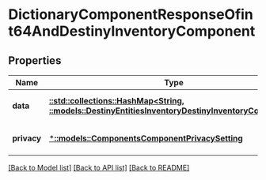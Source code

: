 # DictionaryComponentResponseOfint64AndDestinyInventoryComponent

## Properties
Name | Type | Description | Notes
------------ | ------------- | ------------- | -------------
**data** | [**::std::collections::HashMap<String, ::models::DestinyEntitiesInventoryDestinyInventoryComponent>**](Destiny.Entities.Inventory.DestinyInventoryComponent.md) |  | [optional] [default to null]
**privacy** | [***::models::ComponentsComponentPrivacySetting**](Components.ComponentPrivacySetting.md) |  | [optional] [default to null]

[[Back to Model list]](../README.md#documentation-for-models) [[Back to API list]](../README.md#documentation-for-api-endpoints) [[Back to README]](../README.md)


